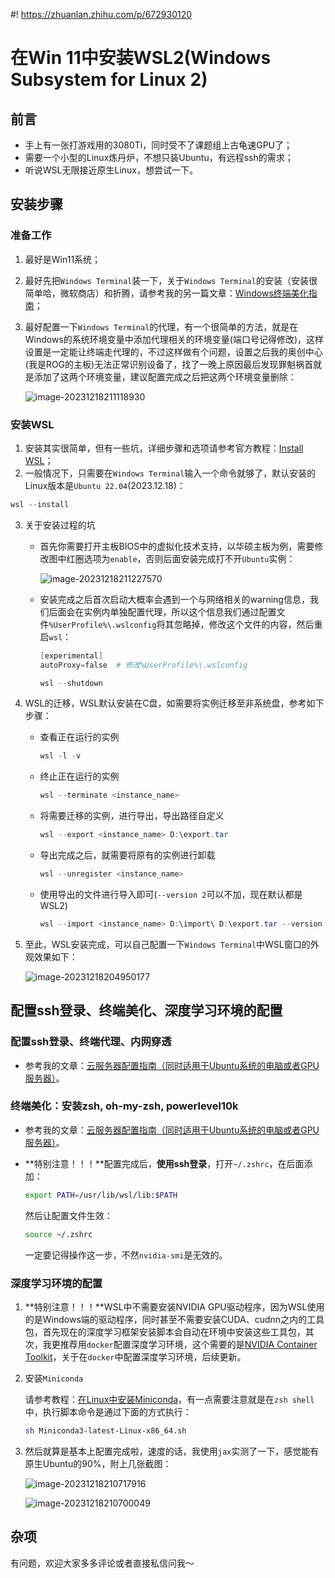 #! https://zhuanlan.zhihu.com/p/672930120
# 在Win 11中安装WSL2(Windows Subsystem for Linux 2)

## 前言

- 手上有一张打游戏用的3080Ti，同时受不了课题组上古龟速GPU了；
- 需要一个小型的Linux炼丹炉，不想只装Ubuntu，有远程ssh的需求；
- 听说WSL无限接近原生Linux，想尝试一下。

## 安装步骤

### 准备工作

1. 最好是Win11系统；
2. 最好先把`Windows Terminal`装一下，关于`Windows Terminal`的安装（安装很简单哈，微软商店）和折腾，请参考我的另一篇文章：[Windows终端美化指南](https://github.com/hjnnjh/My-Tech-Blogs/blob/main/Windows终端美化指南.md)；

3. 最好配置一下`Windows Terminal`的代理，有一个很简单的方法，就是在Windows的系统环境变量中添加代理相关的环境变量(端口号记得修改)，这样设置是一定能让终端走代理的，不过这样做有个问题，设置之后我的奥创中心(我是ROG的主板)无法正常识别设备了，找了一晚上原因最后发现罪魁祸首就是添加了这两个环境变量，建议配置完成之后把这两个环境变量删除：

   ![image-20231218211118930](https://gitee.com/zephyrushjnnjh/image-repo/raw/master/img/202312182111971.png)

### 安装WSL

1. 安装其实很简单，但有一些坑，详细步骤和选项请参考官方教程：[Install WSL](https://learn.microsoft.com/en-us/windows/wsl/install)；
2. 一般情况下，只需要在`Windows Terminal`输入一个命令就够了，默认安装的Linux版本是`Ubuntu 22.04`(2023.12.18)：

```powershell
wsl --install
```

3. 关于安装过程的坑

   - 首先你需要打开主板BIOS中的虚拟化技术支持，以华硕主板为例，需要修改图中红圈选项为`enable`，否则后面安装完成打不开`Ubuntu`实例：

     ![image-20231218211227570](https://gitee.com/zephyrushjnnjh/image-repo/raw/master/img/202312182112599.png)

   - 安装完成之后首次启动大概率会遇到一个与网络相关的warning信息，我们后面会在实例内单独配置代理，所以这个信息我们通过配置文件`%UserProfile%\.wslconfig`将其忽略掉，修改这个文件的内容，然后重启`wsl`：

     ```powershell
     [experimental]
     autoProxy=false  # 修改%UserProfile%\.wslconfig
     ```

     ```powershell
     wsl --shutdown
     ```

4. WSL的迁移，WSL默认安装在C盘，如需要将实例迁移至非系统盘，参考如下步骤：

   - 查看正在运行的实例

     ```powershell
     wsl -l -v
     ```

   - 终止正在运行的实例

     ```powershell
     wsl --terminate <instance_name>
     ```

   - 将需要迁移的实例，进行导出，导出路径自定义

     ```powershell
     wsl --export <instance_name> D:\export.tar
     ```

   - 导出完成之后，就需要将原有的实例进行卸载

     ```powershell
     wsl --unregister <instance_name>
     ```

   - 使用导出的文件进行导入即可(`--version 2`可以不加，现在默认都是WSL2)

     ```powershell
     wsl --import <instance_name> D:\import\ D:\export.tar --version 2
     ```

5. 至此，WSL安装完成，可以自己配置一下`Windows Terminal`中WSL窗口的外观效果如下：

   ![image-20231218204950177](https://gitee.com/zephyrushjnnjh/image-repo/raw/master/img/202312182049202.png)

## 配置ssh登录、终端美化、深度学习环境的配置

### 配置ssh登录、终端代理、内网穿透

- 参考我的文章：[云服务器配置指南（同时适用于Ubuntu系统的电脑或者GPU服务器）](https://zhuanlan.zhihu.com/p/672920221)。

### 终端美化：安装zsh, oh-my-zsh, powerlevel10k

- 参考我的文章：[云服务器配置指南（同时适用于Ubuntu系统的电脑或者GPU服务器）](https://zhuanlan.zhihu.com/p/672920221)。

- **特别注意！！！**配置完成后，**使用ssh登录**，打开`~/.zshrc`，在后面添加：

  ```bash
  export PATH=/usr/lib/wsl/lib:$PATH
  ```

  然后让配置文件生效：

  ```bash
  source ~/.zshrc
  ```

  一定要记得操作这一步，不然`nvidia-smi`是无效的。

### 深度学习环境的配置

1. **特别注意！！！**WSL中不需要安装NVIDIA GPU驱动程序，因为WSL使用的是Windows端的驱动程序，同时甚至不需要安装CUDA、cudnn之内的工具包，首先现在的深度学习框架安装脚本会自动在环境中安装这些工具包，其次，我更推荐用`docker`配置深度学习环境，这个需要的是[NVIDIA Container Toolkit](https://docs.nvidia.com/datacenter/cloud-native/container-toolkit/install-guide.html)，关于在`docker`中配置深度学习环境，后续更新。

2. 安装`Miniconda`

   请参考教程：[在Linux中安装Miniconda](https://docs.conda.io/projects/conda/en/latest/user-guide/install/linux.html)，有一点需要注意就是在`zsh shell`中，执行脚本命令是通过下面的方式执行：

   ```bash
   sh Miniconda3-latest-Linux-x86_64.sh
   ```

3. 然后就算是基本上配置完成啦，速度的话，我使用`jax`实测了一下，感觉能有原生Ubuntu的90%，附上几张截图：

   ![image-20231218210717916](https://gitee.com/zephyrushjnnjh/image-repo/raw/master/img/202312182107951.png)

   ![image-20231218210700049](https://gitee.com/zephyrushjnnjh/image-repo/raw/master/img/202312182107078.png)

## 杂项

有问题，欢迎大家多多评论或者直接私信问我～